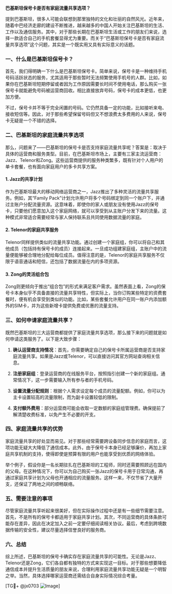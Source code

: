 **巴基斯坦保号卡是否有家庭流量共享选项？**

提到巴基斯坦，很多人可能会联想到那里独特的文化和壮丽的自然风光。近年来，随着中巴经济走廊的建设不断推进，越来越多的中国人开始关注巴基斯坦的生活、工作以及通信服务。其中，对于那些长期在巴基斯坦生活或工作的朋友们来说，选择一款适合自己的手机套餐显得尤为重要。而关于“巴基斯坦保号卡是否有家庭流量共享选项”这个问题，其实是一个既实用又具有实际意义的话题。

### 一、什么是巴基斯坦保号卡？

首先，我们得明确一下什么是巴基斯坦保号卡。简单来说，保号卡是一种维持手机号码活跃状态的服务，尤其适用于那些暂时无法频繁使用手机号的人群。比如，如果你在巴基斯坦短期停留或者因为工作原因需要长时间不使用电话，那么购买一张保号卡就能避免号码被运营商回收。相比直接放弃号码，保号卡的成本更低，也更加方便。

不过，保号卡并不等于完全闲置的号码。它仍然具备一定的功能，比如接听来电、接收短信等。因此，对于那些希望保留号码但又不想浪费太多费用的人来说，保号卡无疑是一个不错的选择。

### 二、巴基斯坦的家庭流量共享选项

那么，问题来了——巴基斯坦的保号卡是否支持家庭流量共享呢？答案是：取决于具体的运营商和服务类型。目前，在巴基斯坦市场上，主要有三家主流运营商：Jazz、Telenor和Zong。这些运营商提供的服务种类繁多，既有针对个人用户的单卡套餐，也有面向家庭用户的多卡共享方案。

#### 1. Jazz的共享计划
作为巴基斯坦最大的移动网络运营商之一，Jazz推出了多种灵活的流量共享服务。例如，其“Family Pack”计划允许用户将多个号码绑定到同一个账户下，并通过主账户分配流量资源。这意味着，即使你的家人或朋友没有使用Jazz的保号卡，只要他们愿意加入这个家庭网络，就可以享受到从主账户分发下来的流量。这种模式非常适合需要经常与家人保持联系且共同使用数据流量的家庭。

#### 2. Telenor的家庭共享服务
Telenor同样提供类似的流量共享功能。通过创建一个家庭组，你可以将自己和其他成员（包括持有保号卡的成员）连接起来。一旦成功组建家庭组，主账户中的流量便能够被合理地分配给每位成员。值得注意的是，Telenor的家庭共享服务不仅限于语音通话和短信，还包括了数据流量在内的多项资源。

#### 3. Zong的灵活组合包
Zong则更倾向于推出“组合包”的形式来满足客户需求。虽然表面上看，Zong的保号卡本身似乎不具备直接的流量共享特性，但实际上，当你订购某些特定的资费套餐时，便有机会享受到类似的功能。比如，某些套餐允许用户在同一账户内添加额外的SIM卡，并为这些新增卡提供免费或优惠的流量支持。

### 三、如何申请家庭流量共享？

既然巴基斯坦的三大运营商都提供了家庭流量共享选项，那么接下来的问题就是如何申请这类服务了。以下是大致步骤：

1. **确认运营商支持情况**：首先，你需要确定自己的保号卡所属运营商是否支持家庭流量共享。如果是Jazz或Telenor，可以直接访问其官方网站查询相关信息。
   
2. **注册家庭组**：登录运营商的在线服务平台，按照指引创建一个新的家庭组。通常情况下，这一步需要输入所有参与者的手机号码。

3. **设置流量分配规则**：根据个人需求设定每个成员的流量配额。例如，你可以为主卡设置较高的流量限制，而为副卡设置较低的限制。

4. **支付额外费用**：部分运营商可能会收取一定数额的家庭组管理费。确保提前了解清楚收费标准，以免产生不必要的开支。

### 四、家庭流量共享的优势

家庭流量共享的好处显而易见。对于那些经常需要跨设备同步信息的家庭而言，这项功能无疑大大降低了通信成本。此外，由于保号卡本身已经足够廉价，再加上家庭共享机制的支持，使得即使是预算有限的用户也能享受到优质的网络体验。

举个例子，假设你是一名长期驻扎在巴基斯坦的工程师，同时还需要照顾远在国内的父母。在这种情况下，你可以为自己购买一张Jazz的保号卡用于日常沟通，再通过家庭共享计划为父母也开通相应的流量服务。这样一来，不仅节省了大量开支，还保证了两地之间的顺畅联络。

### 五、需要注意的事项

尽管家庭流量共享听起来很美好，但在实际操作过程中还是有一些细节需要注意。首先，不是所有的保号卡都适用于家庭共享计划。其次，不同运营商的具体条款可能存在差异，因此在决定加入之前一定要仔细阅读相关协议。最后，考虑到跨境数据传输的安全性，建议尽量选择信誉良好的服务商。

### 六、总结

综上所述，巴基斯坦的保号卡确实存在家庭流量共享的可能性。无论是Jazz、Telenor还是Zong，它们各自都有独特的方式来实现这一目标。对于那些想要降低通信成本并提升生活质量的朋友来说，合理利用家庭流量共享功能无疑是一个明智之举。当然，具体选择哪家运营商还需结合自身实际情况综合考量。

[TG💪+ @jx0703 ![Image](https://github.com/user-attachments/assets/dbca1d08-cadb-493c-b0ec-ad6f7a83f270)]